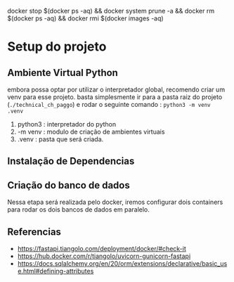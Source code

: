 docker stop $(docker ps -aq) && docker system prune -a && docker rm $(docker ps -aq) && docker rmi $(docker images -aq)

# Setup do projeto

## Ambiente Virtual Python

embora possa optar por utilizar o interpretador global, recomendo criar um venv para esse projeto.
basta simplesmente ir para a pasta raiz do projeto (`./technical_ch_paggo`) e rodar o seguinte comando :
`python3 -m venv .venv` 

1. python3 : interpretador do python
2. -m venv : modulo de criação de ambientes virtuais
3. .venv : pasta que será criada.

## Instalação de Dependencias


## Criação do banco de dados
Nessa etapa será realizada pelo docker, iremos configurar dois containers para rodar os dois bancos de dados em paralelo. 

 
## Referencias

- https://fastapi.tiangolo.com/deployment/docker/#check-it
- https://hub.docker.com/r/tiangolo/uvicorn-gunicorn-fastapi
- https://docs.sqlalchemy.org/en/20/orm/extensions/declarative/basic_use.html#defining-attributes